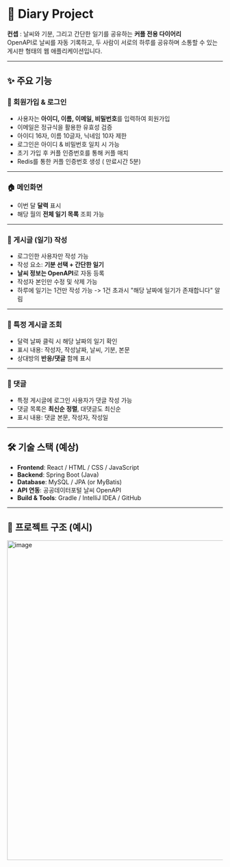 # 📖 Diary Project  

**컨셉** : 날씨와 기분, 그리고 간단한 일기를 공유하는 **커플 전용 다이어리**  
OpenAPI로 날씨를 자동 기록하고, 두 사람이 서로의 하루를 공유하며 소통할 수 있는 게시판 형태의 웹 애플리케이션입니다.  

---

## ✨ 주요 기능

### 🔑 회원가입 & 로그인
- 사용자는 **아이디, 이름, 이메일, 비밀번호**를 입력하여 회원가입
- 이메일은 정규식을 활용한 유효성 검증
- 아이디 16자, 이름 10글자, 닉네임 10자 제한
- 로그인은 아이디 & 비밀번호 일치 시 가능  
- 초기 가입 후 커플 인증번호를 통해 커플 매치
- Redis를 통한 커플 인증번호 생성 ( 만료시간 5분)

  
---

### 🏠 메인화면
- 이번 달 **달력** 표시  
- 해당 월의 **전체 일기 목록** 조회 가능  

---

### 📝 게시글 (일기) 작성
- 로그인한 사용자만 작성 가능  
- 작성 요소: **기분 선택 + 간단한 일기**  
- **날씨 정보는 OpenAPI**로 자동 등록  
- 작성자 본인만 수정 및 삭제 가능
- 하루에 일기는 1건만 작성 가능 -> 1건 초과시 "해당 날짜에 일기가 존재합니다" 알림 

---

### 📅 특정 게시글 조회
- 달력 날짜 클릭 시 해당 날짜의 일기 확인  
- 표시 내용: 작성자, 작성날짜, 날씨, 기분, 본문  
- 상대방의 **반응/댓글** 함께 표시  

---

### 💬 댓글
- 특정 게시글에 로그인 사용자가 댓글 작성 가능  
- 댓글 목록은 **최신순 정렬**, 대댓글도 최신순  
- 표시 내용: 댓글 본문, 작성자, 작성일  

---

## 🛠 기술 스택 (예상)

- **Frontend**: React / HTML / CSS / JavaScript  
- **Backend**: Spring Boot (Java)  
- **Database**: MySQL / JPA (or MyBatis)  
- **API 연동**: 공공데이터포털 날씨 OpenAPI  
- **Build & Tools**: Gradle / IntelliJ IDEA / GitHub  

---

## 📂 프로젝트 구조 (예시)
<img width="1087" height="747" alt="image" src="https://github.com/user-attachments/assets/35df8a65-d65b-49be-bca5-d83fc1a78081" />

